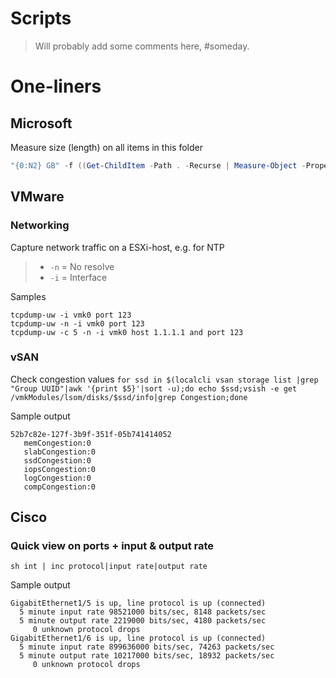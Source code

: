 # Scripts
> Will probably add some comments here, #someday.


# One-liners

## Microsoft
Measure size (length) on all items in this folder
``` powershell
"{0:N2} GB" -f ((Get-ChildItem -Path . -Recurse | Measure-Object -Property Length -Sum).Sum / 1GB)
```

## VMware
### Networking
Capture network traffic on a ESXi-host, e.g. for NTP
> * `-n` = No resolve
> * `-i` = Interface

Samples
```
tcpdump-uw -i vmk0 port 123
tcpdump-uw -n -i vmk0 port 123
tcpdump-uw -c 5 -n -i vmk0 host 1.1.1.1 and port 123
```

### vSAN
Check congestion values
`for ssd in $(localcli vsan storage list |grep "Group UUID"|awk '{print $5}'|sort -u);do echo $ssd;vsish -e get /vmkModules/lsom/disks/$ssd/info|grep Congestion;done`

Sample output
```
52b7c82e-127f-3b9f-351f-05b741414052
   memCongestion:0
   slabCongestion:0
   ssdCongestion:0
   iopsCongestion:0
   logCongestion:0
   compCongestion:0
```

## Cisco
### Quick view on ports + input & output rate
`sh int | inc protocol|input rate|output rate`

Sample output
```
GigabitEthernet1/5 is up, line protocol is up (connected) 
  5 minute input rate 98521000 bits/sec, 8148 packets/sec
  5 minute output rate 2219000 bits/sec, 4180 packets/sec
     0 unknown protocol drops
GigabitEthernet1/6 is up, line protocol is up (connected) 
  5 minute input rate 899636000 bits/sec, 74263 packets/sec
  5 minute output rate 10217000 bits/sec, 18932 packets/sec
     0 unknown protocol drops
```
